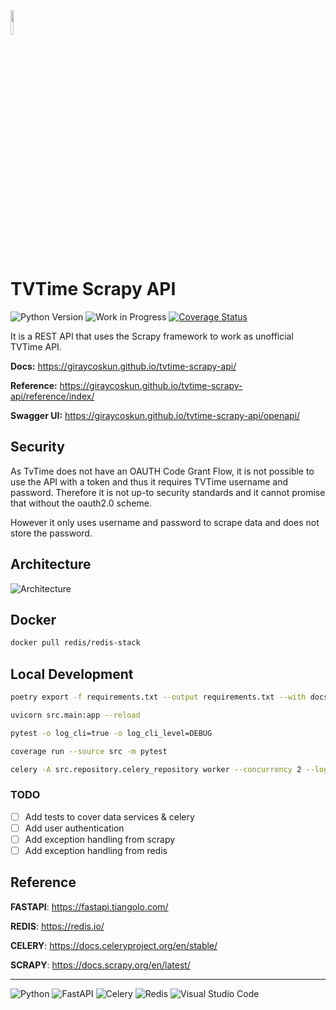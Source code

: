 <img src="https://cdn-icons-png.flaticon.com/512/10194/10194172.png" width="10%">

# TVTime Scrapy API

![Python Version](https://img.shields.io/badge/python-3.10-blue.svg)
![Work in Progress](https://img.shields.io/badge/Work-In%20Progress-red)
[![Coverage Status](https://coveralls.io/repos/github/giraycoskun/tvtime-scrapy-api/badge.svg?branch=main)](https://coveralls.io/github/giraycoskun/tvtime-scrapy-api?branch=main)

It is a REST API that uses the Scrapy framework to work as unofficial TVTime API.

**Docs:** <https://giraycoskun.github.io/tvtime-scrapy-api/>

**Reference:** <https://giraycoskun.github.io/tvtime-scrapy-api/reference/index/>

**Swagger UI:** <https://giraycoskun.github.io/tvtime-scrapy-api/openapi/>

## Security

As TvTime does not have an OAUTH Code Grant Flow, it is not possible to use the API with a token and thus it requires TVTime username and password. Therefore it is not up-to security standards and it cannot promise that without the oauth2.0 scheme.

However it only uses username and password to scrape data and does not store the password.

## Architecture

![Architecture](https://drive.google.com/uc?export=view&id=1EOAMykKKfjmsLSeXlrIw4QOsD3BSgAZU)

## Docker

```bash
docker pull redis/redis-stack
```

## Local Development

```bash
poetry export -f requirements.txt --output requirements.txt --with docs,dev,test
```

```bash
uvicorn src.main:app --reload
```

```bash
pytest -o log_cli=true -o log_cli_level=DEBUG 
```

```bash
coverage run --source src -m pytest
```

```bash
celery -A src.repository.celery_repository worker --concurrency 2 --loglevel=DEBUG
```

### TODO

- [ ] Add tests to cover data services & celery
- [ ] Add user authentication
- [ ] Add exception handling from scrapy
- [ ] Add exception handling from redis

## Reference

**FASTAPI**: <https://fastapi.tiangolo.com/>

**REDIS**: <https://redis.io/>

**CELERY**: <https://docs.celeryproject.org/en/stable/>

**SCRAPY**: <https://docs.scrapy.org/en/latest/>

---

![Python](https://img.shields.io/badge/python-3670A0?style=for-the-badge&logo=python&logoColor=ffdd54)
![FastAPI](https://img.shields.io/badge/FastAPI-005571?style=for-the-badge&logo=fastapi)
![Celery](https://img.shields.io/badge/Celery-37814A?logo=celery&logoColor=fff&style=for-the-badge)
![Redis](https://img.shields.io/badge/redis-%23DD0031.svg?style=for-the-badge&logo=redis&logoColor=white)
![Visual Studio Code](https://img.shields.io/badge/Visual%20Studio%20Code-0078d7.svg?style=for-the-badge&logo=visual-studio-code&logoColor=white)
